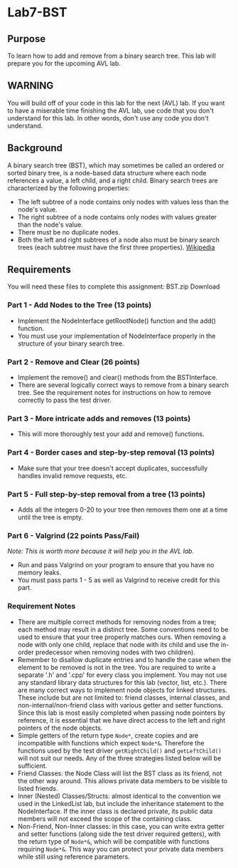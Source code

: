 # Lab7-BST

## Purpose
To learn how to add and remove from a binary search tree. This lab will prepare you for the upcoming AVL lab.

## WARNING
You will build off of your code in this lab for the next (AVL) lab.  If you want to have a miserable time finishing the AVL lab, use code that you don't understand for this lab.  In other words, don't use any code you don't understand.

## Background
A binary search tree (BST), which may sometimes be called an ordered or sorted binary tree, is a node-based data structure where each node references a value, a left child, and a right child. Binary search trees are characterized by the following properties:

* The left subtree of a node contains only nodes with values less than the node's value.
* The right subtree of a node contains only nodes with values greater than the node's value.
* There must be no duplicate nodes.
* Both the left and right subtrees of a node also must be binary search trees (each subtree must have the first three properties). [Wikipedia](https://en.wikipedia.org/wiki/Binary_search_tree)

## Requirements
You will need these files to complete this assignment: BST.zip  Download 

### Part 1 - Add Nodes to the Tree (13 points)
* Implement the NodeInterface getRootNode() function and the add() function.
* You must use your implementation of NodeInterface properly in the structure of your binary search tree.

### Part 2 - Remove and Clear (26 points)
* Implement the remove() and clear() methods from the BSTInterface.
* There are several logically correct ways to remove from a binary search tree. See the requirement notes for instructions on how to remove correctly to pass the test driver.

### Part 3 - More intricate adds and removes (13 points)
* This will more thoroughly test your add and remove() functions.

### Part 4 - Border cases and step-by-step removal (13 points)
* Make sure that your tree doesn't accept duplicates, successfully handles invalid remove requests, etc.

### Part 5 - Full step-by-step removal from a tree (13 points)
* Adds all the integers 0-20 to your tree then removes them one at a time until the tree is empty.

### Part 6 - Valgrind  (22 points Pass/Fail)
*Note: This is worth more because it will help you in the AVL lab.*
* Run and pass Valgrind on your program to ensure that you have no memory leaks.
* You must pass parts 1 - 5 as well as Valgrind to receive credit for this part.

### Requirement Notes
* There are multiple correct methods for removing nodes from a tree; each method may result in a distinct tree. Some conventions need to be used to ensure that your tree properly matches ours. When removing a node with only one child, replace that node with its child and use the in-order predecessor when removing nodes with two children).
* Remember to disallow duplicate entries and to handle the case when the element to be removed is not in the tree.
You are required to write a separate '.h' and '.cpp' for every class you implement.
You may not use any standard library data structures for this lab (vector, list, etc.).
There are many correct ways to implement node objects for linked structures. These include but are not limited to: friend classes, internal classes, and non-internal/non-friend class with various getter and setter functions.  Since this lab is most easily completed when passing node pointers by reference, it is essential that we have direct access to the left and right pointers of the node objects.
* Simple getters of the return type `Node*`, create copies and are incompatible with functions which expect `Node*&`. Therefore the functions used by the test driver `getRightChild()` and `getLeftChild()` will not suit our needs. Any of the three strategies listed below will be sufficient.
* Friend Classes: the Node Class will list the BST class as its friend, not the other way around. This allows private data members to be visible to listed friends.
* Inner (Nested) Classes/Structs: almost identical to the convention we used in the LinkedList lab, but include the inheritance statement to the NodeInterface.  If the inner class is declared private, its public data members will not exceed the scope of the containing class. 
* Non-Friend, Non-Inner classes: in this case, you can write extra getter and setter functions (along side the test driver required getters), with the return type of `Node*&`, which will be compatible with functions requiring `Node*&`. This way you can protect your private data members while still using reference parameters.
